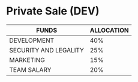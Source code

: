 # Private Sale (DEV)

| FUNDS                 | ALLOCATION |
| --------------------- | ---------- |
| DEVELOPMENT           | 40%        |
| SECURITY AND LEGALITY | 25%        |
| MARKETING             | 15%        |
| TEAM SALARY           | 20%        |
